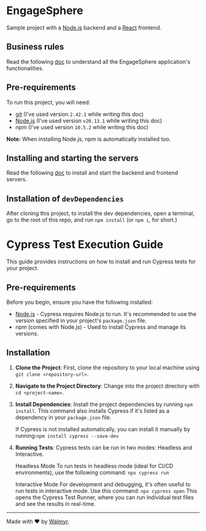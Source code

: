 # EngageSphere

Sample project with a [Node.js](https://nodejs.org/) backend and a [React](https://react.dev/) frontend.

## Business rules

Read the following [doc](./docs/Requirements.md) to understand all the EngageSphere application's functionalities.

## Pre-requirements

To run this project, you will need:

- [git](https://git-scm.com/downloads) (I've used version `2.42.1` while writing this doc)
- [Node.js](https://nodejs.org/en/) (I've used version `v20.13.1` while writing this doc)
- npm (I've used version `10.5.2` while writing this doc)

**Note:** When installing Node.js, npm is automatically installed too.

## Installing and starting the servers

Read the following [doc](./docs/TestEnvironment.md) to install and start the backend and frontend servers.

## Installation of `devDependencies`

After cloning this project, to install the dev dependencies, open a terminal, go to the root of this repo, and run `npm install` (or `npm i`, for short.)

# Cypress Test Execution Guide

This guide provides instructions on how to install and run Cypress tests for your project.

## Pre-requirements

Before you begin, ensure you have the following installed:

- [Node.js](https://nodejs.org/en/) - Cypress requires Node.js to run. It's recommended to use the version specified in your project's `package.json` file.
- npm (comes with Node.js) - Used to install Cypress and manage its versions.

## Installation

1. **Clone the Project**: First, clone the repository to your local machine using `git clone <repository-url>`.

2. **Navigate to the Project Directory**: Change into the project directory with `cd <project-name>`.

3. **Install Dependencies**: Install the project dependencies by running `npm install`. This command also installs Cypress if it's listed as a dependency in your `package.json` file.

   If Cypress is not installed automatically, you can install it manually by running:`npm install cypress --save-dev`

4. **Running Tests**: Cypress tests can be run in two modes: Headless and Interactive.

   Headless Mode
   To run tests in headless mode (ideal for CI/CD environments), use the following command: `npx cypress run`

   Interactive Mode
   For development and debugging, it's often useful to run tests in interactive mode. Use this command: `npx cypress open`
   This opens the Cypress Test Runner, where you can run individual test files and see the results in real-time.

---

Made with ❤️ by [Walmyr](https://walmyr.dev).

